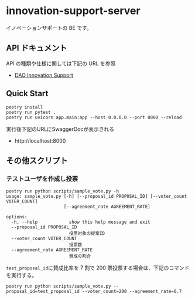 # innovation-support-server

イノベーションサポートの BE です。

## API ドキュメント

API の種類や仕様に関しては下記の URL を参照

- [DAO Innovation Support](https://innovation-support-server-fae3im6i6q-an.a.run.app/docs)

## Quick Start

```sh:
poetry install
poetry run pytest .
poetry run uvicorn app.main:app --host 0.0.0.0 --port 8000 --reload
```

実行後下記のURLにSwaggerDocが表示される

- http://localhost:8000


## その他スクリプト

### テストユーザを作成し投票

```sh:
poetry run python scripts/sample_vote.py -h
usage: sample_vote.py [-h] [--proposal_id PROPOSAL_ID] [--voter_count VOTER_COUNT]
                      [--agreement_rate AGREEMENT_RATE]

options:
  -h, --help            show this help message and exit
  --proposal_id PROPOSAL_ID
                        投票対象の提案ID
  --voter_count VOTER_COUNT
                        投票数
  --agreement_rate AGREEMENT_RATE
                        賛成の割合
```

`test_proposal_id`に賛成比率を 7 割で 200 票投票する場合は、下記のコマンドを実行する。

```sh:
poetry run python scripts/sample_vote.py --proposal_id=test_proposal_id --voter_count=200 --agreement_rate=0.7
```
